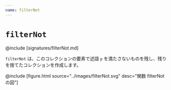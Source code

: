 ```yaml
---
name: filterNot
---
```


# `filterNot`

@include [signatures/filterNot.md]

`filterNot` は、このコレクションの要素で述語 `p` を満たさないものを残し、残りを捨てたコレクションを作成します。

@include [figure.html source="../images/filterNot.svg" desc="関数 filterNot の図"]
